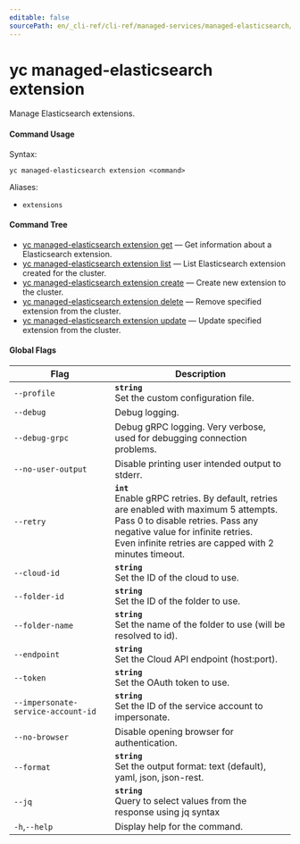 ```yaml
---
editable: false
sourcePath: en/_cli-ref/cli-ref/managed-services/managed-elasticsearch/extension/index.md
---
```


# yc managed-elasticsearch extension

Manage Elasticsearch extensions.

#### Command Usage

Syntax: 

`yc managed-elasticsearch extension <command>`

Aliases: 

- `extensions`

#### Command Tree

- [yc managed-elasticsearch extension get](get.md) — Get information about a Elasticsearch extension.
- [yc managed-elasticsearch extension list](list.md) — List Elasticsearch extension created for the cluster.
- [yc managed-elasticsearch extension create](create.md) — Create new extension to the cluster.
- [yc managed-elasticsearch extension delete](delete.md) — Remove specified extension from the cluster.
- [yc managed-elasticsearch extension update](update.md) — Update specified extension from the cluster.

#### Global Flags

| Flag | Description |
|----|----|
|`--profile`|<b>`string`</b><br/>Set the custom configuration file.|
|`--debug`|Debug logging.|
|`--debug-grpc`|Debug gRPC logging. Very verbose, used for debugging connection problems.|
|`--no-user-output`|Disable printing user intended output to stderr.|
|`--retry`|<b>`int`</b><br/>Enable gRPC retries. By default, retries are enabled with maximum 5 attempts.<br/>Pass 0 to disable retries. Pass any negative value for infinite retries.<br/>Even infinite retries are capped with 2 minutes timeout.|
|`--cloud-id`|<b>`string`</b><br/>Set the ID of the cloud to use.|
|`--folder-id`|<b>`string`</b><br/>Set the ID of the folder to use.|
|`--folder-name`|<b>`string`</b><br/>Set the name of the folder to use (will be resolved to id).|
|`--endpoint`|<b>`string`</b><br/>Set the Cloud API endpoint (host:port).|
|`--token`|<b>`string`</b><br/>Set the OAuth token to use.|
|`--impersonate-service-account-id`|<b>`string`</b><br/>Set the ID of the service account to impersonate.|
|`--no-browser`|Disable opening browser for authentication.|
|`--format`|<b>`string`</b><br/>Set the output format: text (default), yaml, json, json-rest.|
|`--jq`|<b>`string`</b><br/>Query to select values from the response using jq syntax|
|`-h`,`--help`|Display help for the command.|
